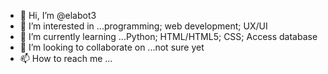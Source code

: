- 👋 Hi, I’m @elabot3
- 👀 I’m interested in ...programming; web development; UX/UI
- 🌱 I’m currently learning ...Python; HTML/HTML5; CSS; Access database
- 💞️ I’m looking to collaborate on ...not sure yet
- 📫 How to reach me ...

<!---
elabot3/elabot3 is a ✨ special ✨ repository because its `README.md` (this file) appears on your GitHub profile.
You can click the Preview link to take a look at your changes.
--->
